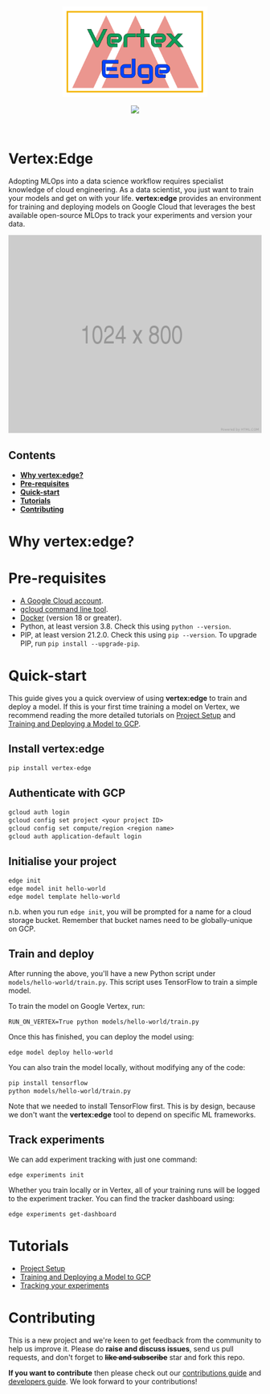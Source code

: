 <p align="center"><img src="./vertex-edge-logo.png" alt="Vertex Edge Logo" height="180"/></a></p>
<p align="center">
	<img src="https://img.shields.io/github/repo-size/fuzzylabs/vertex-edge" height="20"/></a>
    <!--<a href="https://circleci.com/gh/fuzzylabs/vertex-edge/tree/master"><img src="https://circleci.com/gh/fuzzylabs/vertex-edge/tree/master.svg?style=svg" alt="CircleCI" height="20"/></a>-->
</p><br/>

# Vertex:Edge

Adopting MLOps into a data science workflow requires specialist knowledge of cloud engineering. As a data scientist, you just want to train your models and get on with your life. **vertex:edge** provides an environment for training and deploying models on Google Cloud that leverages the best available open-source MLOps to track your experiments and version your data.

<p align="center">
    <img src="demo.gif"/>
</p>

## Contents

* **[Why vertex:edge?](#why-vertexedge)**
* **[Pre-requisites](#pre-requisites)**
* **[Quick-start](#quick-start)**
* **[Tutorials](#tutorials)**
* **[Contributing](#contributing)**

# Why vertex:edge?



# Pre-requisites

* [A Google Cloud account](https://cloud.google.com).
* [gcloud command line tool](https://cloud.google.com/sdk/docs/install).
* [Docker](https://docs.docker.com/get-docker) (version 18 or greater).
* Python, at least version 3.8. Check this using `python --version`.
* PIP, at least version 21.2.0. Check this using `pip --version`. To upgrade PIP, run `pip install --upgrade-pip`.

# Quick-start

This guide gives you a quick overview of using **vertex:edge** to train and deploy a model. If this is your first time training a model on Vertex, we recommend reading the more detailed tutorials on [Project Setup](tutorials/setup.md) and [Training and Deploying a Model to GCP](tutorials/train_deploy.md).

## Install vertex:edge

```
pip install vertex-edge
```

## Authenticate with GCP

```
gcloud auth login
gcloud config set project <your project ID>
gcloud config set compute/region <region name>
gcloud auth application-default login
```

## Initialise your project

```
edge init
edge model init hello-world
edge model template hello-world
```

n.b. when you run `edge init`, you will be prompted for a name for a cloud storage bucket. Remember that bucket names need to be globally-unique on GCP.

## Train and deploy

After running the above, you'll have a new Python script under `models/hello-world/train.py`. This script uses TensorFlow to train a simple model.

To train the model on Google Vertex, run:

```
RUN_ON_VERTEX=True python models/hello-world/train.py
```

Once this has finished, you can deploy the model using:

```
edge model deploy hello-world
```

You can also train the model locally, without modifying any of the code:

```
pip install tensorflow
python models/hello-world/train.py
```

Note that we needed to install TensorFlow first. This is by design, because we don't want the **vertex:edge** tool to depend on specific ML frameworks.

## Track experiments

We can add experiment tracking with just one command:

```
edge experiments init
```

Whether you train locally or in Vertex, all of your training runs will be logged to the experiment tracker. You can find the tracker dashboard using:

```
edge experiments get-dashboard
```

# Tutorials

* [Project Setup](tutorials/setup.md)
* [Training and Deploying a Model to GCP](tutorials/train_deploy.md)
* [Tracking your experiments](tutorials/experiment_tracking.md)

# Contributing

This is a new project and we're keen to get feedback from the community to help us improve it. Please do **raise and discuss issues**, send us pull requests, and don't forget to **~~like and subscribe~~** star and fork this repo.

**If you want to contribute** then please check out our [contributions guide](CONTRIBUTING.md) and [developers guide](DEVELOPERS.md). We look forward to your contributions!
